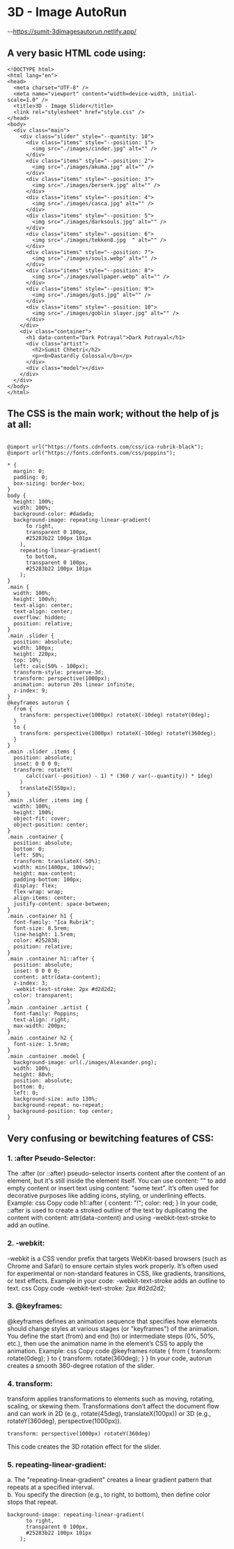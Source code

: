 # 3D - Image AutoRun
  --https://sumit-3dimagesautorun.netlify.app/

  ## A very basic HTML code using:
  ```
<!DOCTYPE html>
<html lang="en">
  <head>
    <meta charset="UTF-8" />
    <meta name="viewport" content="width=device-width, initial-scale=1.0" />
    <title>3D - Image Slider</title>
    <link rel="stylesheet" href="style.css" />
  </head>
  <body>
    <div class="main">
      <div class="slider" style="--quantity: 10">
        <div class="items" style="--position: 1">
          <img src="./images/cinder.jpg" alt="" />
        </div>
        <div class="items" style="--position: 2">
          <img src="./images/akuma.jpg" alt="" />
        </div>
        <div class="items" style="--position: 3">
          <img src="./images/berserk.jpg" alt="" />
        </div>
        <div class="items" style="--position: 4">
          <img src="./images/casca.jpg" alt="" />
        </div>
        <div class="items" style="--position: 5">
          <img src="./images/darksouls.jpg" alt="" />
        </div>
        <div class="items" style="--position: 6">
          <img src="./images/tekken8.jpg  " alt="" />
        </div>
        <div class="items" style="--position: 7">
          <img src="./images/souls.webp" alt="" />
        </div>
        <div class="items" style="--position: 8">
          <img src="./images/wallpaper.webp" alt="" />
        </div>
        <div class="items" style="--position: 9">
          <img src="./images/guts.jpg" alt="" />
        </div>
        <div class="items" style="--position: 10">
          <img src="./images/goblin slayer.jpg" alt="" />
        </div>
      </div>
      <div class="container">
        <h1 data-content="Dark Potrayal">Dark Potrayal</h1>
        <div class="artist">
          <h2>Sumit Chhetri</h2>
          <p><b>Dastardly Colossal</b></p>
        </div>
        <div class="model"></div>
      </div>
    </div>
  </body>
</html>
```
## The CSS is the main work; without the help of js at all:
```

@import url("https://fonts.cdnfonts.com/css/ica-rubrik-black");
@import url("https://fonts.cdnfonts.com/css/poppins");

* {
  margin: 0;
  padding: 0;
  box-sizing: border-box;
}
body {
  height: 100%;
  width: 100%;
  background-color: #dadada;
  background-image: repeating-linear-gradient(
      to right,
      transparent 0 100px,
      #25283b22 100px 101px
    ),
    repeating-linear-gradient(
      to bottom,
      transparent 0 100px,
      #25283b22 100px 101px
    );
}
.main {
  width: 100%;
  height: 100vh;
  text-align: center;
  text-align: center;
  overflow: hidden;
  position: relative;
}
.main .slider {
  position: absolute;
  width: 180px;
  height: 220px;
  top: 10%;
  left: calc(50% - 100px);
  transform-style: preserve-3d;
  transform: perspective(1000px);
  animation: autorun 20s linear infinite;
  z-index: 9;
}
@keyframes autorun {
  from {
    transform: perspective(1000px) rotateX(-10deg) rotateY(0deg);
  }
  to {
    transform: perspective(1000px) rotateX(-10deg) rotateY(360deg);
  }
}
.main .slider .items {
  position: absolute;
  inset: 0 0 0 0;
  transform: rotateY(
      calc((var(--position) - 1) * (360 / var(--quantity)) * 1deg)
    )
    translateZ(550px);
}
.main .slider .items img {
  width: 100%;
  height: 100%;
  object-fit: cover;
  object-position: center;
}
.main .container {
  position: absolute;
  bottom: 0;
  left: 50%;
  transform: translateX(-50%);
  width: min(1400px, 100vw);
  height: max-content;
  padding-bottom: 100px;
  display: flex;
  flex-wrap: wrap;
  align-items: center;
  justify-content: space-between;
}
.main .container h1 {
  font-family: "Ica Rubrik";
  font-size: 8.5rem;
  line-height: 1.5rem;
  color: #252838;
  position: relative;
}
.main .container h1::after {
  position: absolute;
  inset: 0 0 0 0;
  content: attr(data-content);
  z-index: 3;
  -webkit-text-stroke: 2px #d2d2d2;
  color: transparent;
}
.main .container .artist {
  font-family: Poppins;
  text-align: right;
  max-width: 200px;
}
.main .container h2 {
  font-size: 1.5rem;
}
.main .container .model {
  background-image: url(./images/Alexander.png);
  width: 100%;
  height: 80vh;
  position: absolute;
  bottom: 0;
  left: 0;
  background-size: auto 130%;
  background-repeat: no-repeat;
  background-position: top center;
}

```
## Very confusing or bewitching features of CSS:
### 1. :after Pseudo-Selector:
The :after (or ::after) pseudo-selector inserts content after the content of an element, but it's still inside the element itself.
You can use content: "" to add empty content or insert text using content: "some text".
It’s often used for decorative purposes like adding icons, styling, or underlining effects.
Example:
css
Copy code
h1::after {
  content: "!";
  color: red;
}
In your code, ::after is used to create a stroked outline of the text by duplicating the content with content: attr(data-content) and using -webkit-text-stroke to add an outline.
### 2. -webkit:
-webkit is a CSS vendor prefix that targets WebKit-based browsers (such as Chrome and Safari) to ensure certain styles work properly.
It’s often used for experimental or non-standard features in CSS, like gradients, transitions, or text effects.
Example in your code: -webkit-text-stroke adds an outline to text.
css
Copy code
-webkit-text-stroke: 2px #d2d2d2;
### 3. @keyframes:
@keyframes defines an animation sequence that specifies how elements should change styles at various stages (or "keyframes") of the animation.
You define the start (from) and end (to) or intermediate steps (0%, 50%, etc.), then use the animation name in the element’s CSS to apply the animation.
Example:
css
Copy code
@keyframes rotate {
  from { transform: rotate(0deg); }
  to { transform: rotate(360deg); }
}
In your code, autorun creates a smooth 360-degree rotation of the slider.
### 4. transform:
transform applies transformations to elements such as moving, rotating, scaling, or skewing them.
Transformations don’t affect the document flow and can work in 2D (e.g., rotate(45deg), translateX(100px)) or 3D (e.g., rotateY(360deg), perspective(1000px)).
```
transform: perspective(1000px) rotateY(360deg)
```
This code creates the 3D rotation effect for the slider.

### 5. repeating-linear-gradient:
a. The "repeating-linear-gradient" creates a linear gradient pattern that repeats at a specified interval.<br>
b. You specify the direction (e.g., to right, to bottom), then define color stops that repeat.
```
background-image: repeating-linear-gradient(
      to right,
      transparent 0 100px,
      #25283b22 100px 101px
    );
```
